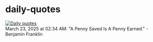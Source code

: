 # daily-quotes
[![Daily quotes](https://github.com/ceepu8/daily-quotes/actions/workflows/daily-quote.yml/badge.svg)](https://github.com/ceepu8/daily-quotes/actions/workflows/daily-quote.yml)<br/>
March 23, 2025 at 02:34 AM: "A Penny Saved Is A Penny Earned." - Benjamin Franklin
